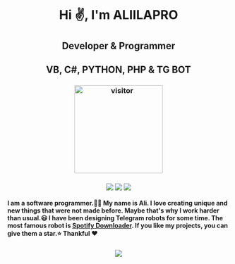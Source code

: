 <h1 align="center">Hi ✌, I'm ALIILAPRO</h1>
<h2 align="center">Developer & Programmer</h2>
<h2 align="center">VB, C#, PYTHON, PHP & TG BOT</h3>
<h3 align="center">
  <a href="https://t.me/aliilapro"><img src="https://profile-counter.glitch.me/aliilapro/count.svg" alt="visitor" width="200"></a>
</h3>

<h3 align="center">
<a href="aliilapro.github.io"><img src="https://img.shields.io/website?color=red&down_message=Channel&label=YouTUbe&logo=youtube&logoColor=red&style=for-the-badge&up_message=Channel&url=https%3A%2F%2Fwww.youtube.com%2Fchannel%2FUCsq5dmDDFD02d6JF2UdtMow"></a>
<a href="https://t.me/aliilapro"><img src="https://img.shields.io/website?color=ff69b4&down_message=ALIILAPRO&label=Telegram&logo=telegram&style=for-the-badge&up_message=ALIILAPRO&url=https%3A%2F%2Ft.me%2FALIILAPRO"></a>
<a href="https://t.me/aliilapro"><img src="https://img.shields.io/website?color=blue&down_message=Channel&label=Telegram&logo=telegram&logoColor=dark&style=for-the-badge&up_message=Channel&url=https%3A%2F%2Ft.me%2Fsource_pro"></a>
</h3> 
<p align="left"><b>I am a software programmer.👨‍💻 My name is Ali. I love creating unique and new things that were not made before. 
    Maybe that's why I work harder than usual.😃 I have been designing Telegram robots for some time. The most famous robot is <a href="https://t.me/spotdlrobot">Spotify Downloader</a>. If you like my projects, you can give them a star.⭐
Thankful ❤</b></p>
<h3 align="center">
  
<a href="aliilapro.github.io"><img src="https://github-readme-stats.vercel.app/api?username=aliilapro&hide=prs,issues,contribs&theme=highcontrast&count_private=true&show_icons=true&include_all_commits=true)](https://aliilapro.github.io"></a>
</h3> 
